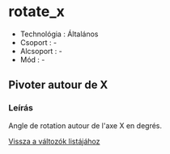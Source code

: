 # rotate\_x

* Technológia : Általános
* Csoport :  -
* Alcsoport : -
* Mód : -

## Pivoter autour de X

### Leírás

Angle de rotation autour de l'axe X en degrés.

[Vissza a változók listájához](variable_list.md)

